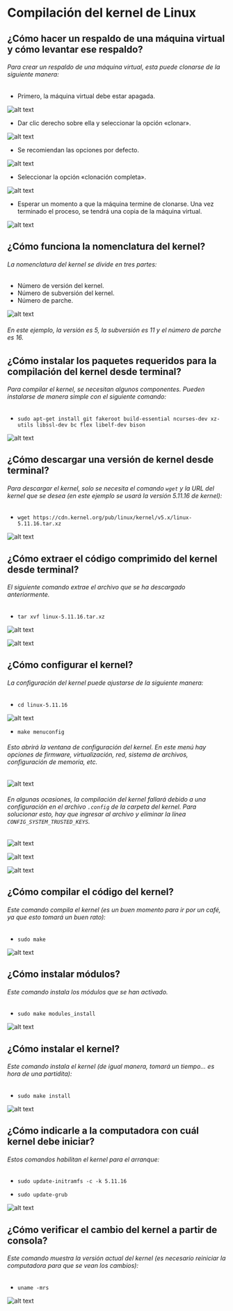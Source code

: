 # Compilación del kernel de Linux

## ¿Cómo hacer un respaldo de una máquina virtual y cómo levantar ese respaldo?

###### Para crear un respaldo de una máquina virtual, esta puede clonarse de la siguiente manera:

* Primero, la máquina virtual debe estar apagada.

![alt text](https://github.com/danny-blip/P3/blob/main/a1.png "a1")

* Dar clic derecho sobre ella y seleccionar la opción «clonar».

![alt text](https://github.com/danny-blip/P3/blob/main/a2.png "a2")

* Se recomiendan las opciones por defecto.

![alt text](https://github.com/danny-blip/P3/blob/main/a3.png "a3")

* Seleccionar la opción «clonación completa».

![alt text](https://github.com/danny-blip/P3/blob/main/a4.png "a4")

* Esperar un momento a que la máquina termine de clonarse. Una vez terminado el proceso, se tendrá una copia de la máquina virtual.

![alt text](https://github.com/danny-blip/P3/blob/main/a5.png "a5")

## ¿Cómo funciona la nomenclatura del kernel?

###### La nomenclatura del kernel se divide en tres partes:

* Número de versión del kernel.
* Número de subversión del kernel.
* Número de parche.

![alt text](https://github.com/danny-blip/P3/blob/main/k1.png "k1")

###### En este ejemplo, la versión es 5, la subversión es 11 y el número de parche es 16.

## ¿Cómo instalar los paquetes requeridos para la compilación del kernel desde terminal?

###### Para compilar el kernel, se necesitan algunos componentes. Pueden instalarse de manera simple con el siguiente comando:

* `sudo apt-get install git fakeroot build-essential ncurses-dev xz-utils libssl-dev bc flex libelf-dev bison`

![alt text](https://github.com/danny-blip/P3/blob/main/c1.png "c1")

## ¿Cómo descargar una versión de kernel desde terminal?

###### Para descargar el kernel, solo se necesita el comando `wget` y la URL del kernel que se desea (en este ejemplo se usará la versión 5.11.16 de kernel):

* `wget https://cdn.kernel.org/pub/linux/kernel/v5.x/linux-5.11.16.tar.xz`

![alt text](https://github.com/danny-blip/P3/blob/main/d1.png "d1")

## ¿Cómo extraer el código comprimido del kernel desde terminal?

###### El siguiente comando extrae el archivo que se ha descargado anteriormente.

* `tar xvf linux-5.11.16.tar.xz`

![alt text](https://github.com/danny-blip/P3/blob/main/e1.png "e1")

![alt text](https://github.com/danny-blip/P3/blob/main/e2.png "e2")

## ¿Cómo configurar el kernel?

###### La configuración del kernel puede ajustarse de la siguiente manera:

* `cd linux-5.11.16`

![alt text](https://github.com/danny-blip/P3/blob/main/f1.png "f1")

* `make menuconfig`

###### Esto abrirá la ventana de configuración del kernel. En este menú hay opciones de firmware, virtualización, red, sistema de archivos, configuración de memoria, etc.

![alt text](https://github.com/danny-blip/P3/blob/main/f2.png "f2")

###### En algunas ocasiones, la compilación del kernel fallará debido a una configuración en el archivo `.config` de la carpeta del kernel. Para solucionar esto, hay que ingresar al archivo y eliminar la línea `CONFIG_SYSTEM_TRUSTED_KEYS`.

![alt text](https://github.com/danny-blip/P3/blob/main/f3.png "f3")

![alt text](https://github.com/danny-blip/P3/blob/main/f4.png "f4")

![alt text](https://github.com/danny-blip/P3/blob/main/f5.png "f5")

## ¿Cómo compilar el código del kernel?

###### Este comando compila el kernel (es un buen momento para ir por un café, ya que esto tomará un buen rato):

* `sudo make`

![alt text](https://github.com/danny-blip/P3/blob/main/g1.png "g1")

## ¿Cómo instalar módulos?

###### Este comando instala los módulos que se han activado.

* `sudo make modules_install`

![alt text](https://github.com/danny-blip/P3/blob/main/h1.png "h1")

## ¿Cómo instalar el kernel?

###### Este comando instala el kernel (de igual manera, tomará un tiempo... es hora de una partidita):

* `sudo make install`

![alt text](https://github.com/danny-blip/P3/blob/main/i1.png "i1")

## ¿Cómo indicarle a la computadora con cuál kernel debe iniciar?

###### Estos comandos habilitan el kernel para el arranque:

* `sudo update-initramfs -c -k 5.11.16`

* `sudo update-grub`

![alt text](https://github.com/danny-blip/P3/blob/main/j1.png "j1")

## ¿Cómo verificar el cambio del kernel a partir de consola?

###### Este comando muestra la versión actual del kernel (es necesario reiniciar la computadora para que se vean los cambios):

* `uname -mrs`

![alt text](https://github.com/danny-blip/P3/blob/main/k1.png "k1")
